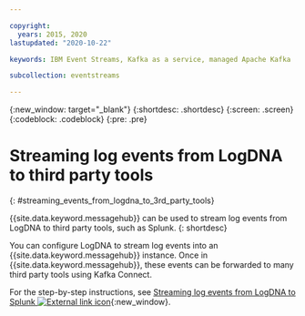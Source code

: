 ```yaml
---

copyright:
  years: 2015, 2020
lastupdated: "2020-10-22"

keywords: IBM Event Streams, Kafka as a service, managed Apache Kafka

subcollection: eventstreams

---
```


{:new_window: target="_blank"}
{:shortdesc: .shortdesc}
{:screen: .screen}
{:codeblock: .codeblock}
{:pre: .pre}


# Streaming log events from LogDNA to third party tools
{: #streaming_events_from_logdna_to_3rd_party_tools}

{{site.data.keyword.messagehub}} can be used to stream log events from LogDNA to third party tools, such as Splunk.
{: shortdesc}

You can configure LogDNA to stream log events into an {{site.data.keyword.messagehub}} instance. Once in {{site.data.keyword.messagehub}}, these events can be forwarded to many third party tools using Kafka Connect.

For the step-by-step instructions, see [Streaming log events from LogDNA to Splunk ![External link icon](../../icons/launch-glyph.svg "External link icon")](https://ibm.github.io/cloud-enterprise-examples/log-streaming/configure-streaming-for-third-party-tools/){:new_window}.
